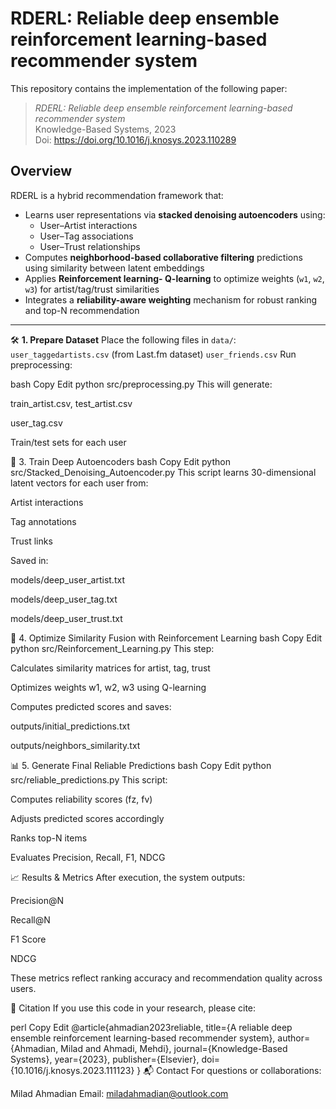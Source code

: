# RDERL: Reliable deep ensemble reinforcement learning-based recommender system

This repository contains the implementation of the following paper:
> *RDERL: Reliable deep ensemble reinforcement learning-based recommender system*  
> Knowledge-Based Systems, 2023  
> Doi: https://doi.org/10.1016/j.knosys.2023.110289


## Overview
RDERL is a hybrid recommendation framework that:
- Learns user representations via **stacked denoising autoencoders** using:
  - User–Artist interactions
  - User–Tag associations
  - User–Trust relationships
- Computes **neighborhood-based collaborative filtering** predictions using similarity between latent embeddings
- Applies **Reinforcement learning- Q-learning** to optimize weights (`w1`, `w2`, `w3`) for artist/tag/trust similarities
- Integrates a **reliability-aware weighting** mechanism for robust ranking and top-N recommendation

---

🛠️ **1. Prepare Dataset**
Place the following files in `data/`:
  `user_taggedartists.csv` (from Last.fm dataset)
  `user_friends.csv`
Run preprocessing:

bash
Copy
Edit
python src/preprocessing.py
This will generate:

train_artist.csv, test_artist.csv

user_tag.csv

Train/test sets for each user

🔧 3. Train Deep Autoencoders
bash
Copy
Edit
python src/Stacked_Denoising_Autoencoder.py
This script learns 30-dimensional latent vectors for each user from:

Artist interactions

Tag annotations

Trust links

Saved in:

models/deep_user_artist.txt

models/deep_user_tag.txt

models/deep_user_trust.txt

🧪 4. Optimize Similarity Fusion with Reinforcement Learning
bash
Copy
Edit
python src/Reinforcement_Learning.py
This step:

Calculates similarity matrices for artist, tag, trust

Optimizes weights w1, w2, w3 using Q-learning

Computes predicted scores and saves:

outputs/initial_predictions.txt

outputs/neighbors_similarity.txt

📊 5. Generate Final Reliable Predictions
bash
Copy
Edit
python src/reliable_predictions.py
This script:

Computes reliability scores (fz, fv)

Adjusts predicted scores accordingly

Ranks top-N items

Evaluates Precision, Recall, F1, NDCG

📈 Results & Metrics
After execution, the system outputs:

Precision@N

Recall@N

F1 Score

NDCG

These metrics reflect ranking accuracy and recommendation quality across users.

📖 Citation
If you use this code in your research, please cite:

perl
Copy
Edit
@article{ahmadian2023reliable,
  title={A reliable deep ensemble reinforcement learning-based recommender system},
  author={Ahmadian, Milad and Ahmadi, Mehdi},
  journal={Knowledge-Based Systems},
  year={2023},
  publisher={Elsevier},
  doi={10.1016/j.knosys.2023.111123}
}
📬 Contact
For questions or collaborations:

Milad Ahmadian
Email: miladahmadian@outlook.com
